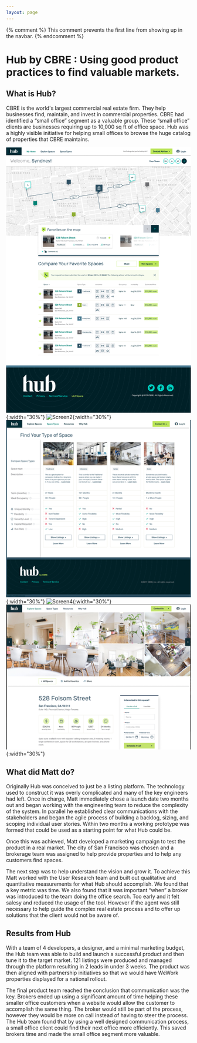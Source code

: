 ```yaml
---
layout: page
---
```

{% comment %}
This comment prevents the first line from showing up in the navbar.
{% endcomment %}
# Hub by CBRE : Using good product practices to find valuable markets.
## What is Hub?
CBRE is the world's largest commercial real estate firm. They help businesses find, maintain, and invest in commercial properties. CBRE had identified a “small office” segment as a valuable group. These “small office” clients are businesses requiring up to 10,000 sq ft of office space. Hub was a highly visible initiative for helping small offices to browse the huge catalog of properties that CBRE maintains.

![Screen1](/assets/images/portfolio/hub/Hub1.png){:width="30%"}
![Screen2](/assets/images/portfolio/hub/Hub2.png){:width="30%"}
![Screen3](/assets/images/portfolio/hub/Hub3.png){:width="30%"}
![Screen4](/assets/images/portfolio/hub/Hub4.png){:width="30%"}
![Screen5](/assets/images/portfolio/hub/Hub5.png){:width="30%"}

## What did Matt do?
Originally Hub was conceived to just be a listing platform. The technology used to construct it was overly complicated and many of the key engineers had left. Once in charge, Matt immediately chose a launch date two months out and began working with the engineering team to reduce the complexity of the system. In parallel he established clear communications with the stakeholders and began the agile process of building a backlog, sizing, and scoping individual user stories. Within two months a working prototype was formed that could be used as a starting point for what Hub could be.

Once this was achieved, Matt developed a marketing campaign to test the product in a real market. The city of San Francisco was chosen and a brokerage team was assigned to help provide properties and to help any customers find spaces.

The next step was to help understand the vision and grow it. To achieve this Matt worked with the User Research team and built out qualitative and quantitative measurements for what Hub should accomplish. We found that a key metric was time. We also found that it was important “when” a broker was introduced to the team doing the office search. Too early and it felt salesy and reduced the usage of the tool. However if the agent was still necessary to help guide the complex real estate process and to offer up solutions that the client would not be aware of.

## Results from Hub
With a team of 4 developers, a designer, and a minimal marketing budget, the Hub team was able to build and launch a successful product and then tune it to the target market. 121 listings were produced and managed through the platform resulting in 2 leads in under 3 weeks. The product was then aligned with partnership initiatives so that we would have WeWork properties displayed for a national rollout.

The final product team reached the conclusion that communication was the key. Brokers ended up using a significant amount of time helping these smaller office customers when a website would allow the customer to accomplish the same thing. The broker would still be part of the process, however they would be more on call instead of having to steer the process. The Hub team found that by using a well designed communication process, a small office client could find their next office more efficiently. This saved brokers time and made the small office segment more valuable.
